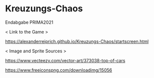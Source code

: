 # Kreuzungs-Chaos
Endabgabe PRIMA2021

< Link to the Game >

https://alexanderreiprich.github.io/Kreuzungs-Chaos/startscreen.html

 < Image and Sprite Sources >

 https://www.vecteezy.com/vector-art/373038-top-of-cars

https://www.freeiconspng.com/downloadimg/15056
